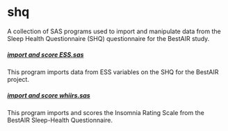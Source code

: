 shq
====
A collection of SAS programs used to import and manipulate data from the Sleep Health Questionnaire (SHQ) questionnaire for the BestAIR study.

##### [import and score ESS.sas](https://github.com/sleepepi/bestair-sas/blob/master/shq/import%20and%20score%20ESS.sas)  
This program imports data from ESS variables on the SHQ for the BestAIR project.  

##### [import and score whiirs.sas](https://github.com/sleepepi/bestair-sas/blob/master/shq/import%20and%20score%20whiirs.sas)  
This program imports and scores the Insomnia Rating Scale from the BestAIR Sleep-Health Questionnaire.  
